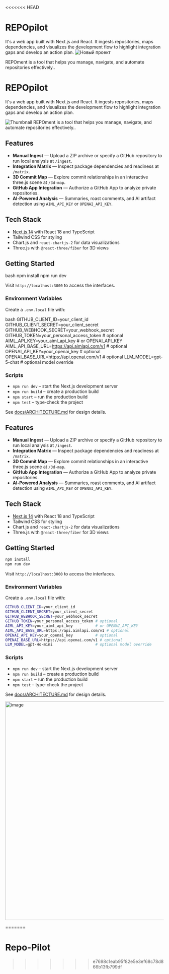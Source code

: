<<<<<<< HEAD
# REPOpilot

It's a web app built with Next.js and React. 
It ingests repositories, maps dependencies, and visualizes the development flow to highlight integration gaps and develop an action plan.
![Новый проект](https://github.com/user-attachments/assets/fe9c377e-af8e-4306-93b4-d35807dc048b)

REPOment is a tool that helps you manage, navigate, and automate repositories effectively.. 
# REPOpilot

It's a web app built with Next.js and React. 
It ingests repositories, maps dependencies, and visualizes the development flow to highlight integration gaps and develop an action plan.

![Thumbnail](https://github.com/user-attachments/assets/faaf13e7-c221-4249-83a2-d0936fd49e40)
REPOment is a tool that helps you manage, navigate, and automate repositories effectively.. 

<!--
├── .env
├── .gitignore
├── README.md
├── app
    ├── 3d-map
    │   └── page.tsx
    ├── api
    │   ├── code
    │   │   └── [...name]
    │   │   │   └── route.ts
    │   ├── components
    │   │   └── route.ts
    │   ├── github
    │   │   ├── auth
    │   │   │   └── route.ts
    │   │   ├── branches
    │   │   │   └── route.ts
    │   │   ├── callback
    │   │   │   └── route.ts
    │   │   ├── commit
    │   │   │   └── route.ts
    │   │   ├── commits
    │   │   │   └── route.ts
    │   │   ├── contents
    │   │   │   └── route.ts
    │   │   ├── logout
    │   │   │   └── route.ts
    │   │   ├── repos
    │   │   │   └── route.ts
    │   │   └── webhook
    │   │   │   └── route.ts
    │   ├── ingest
    │   │   └── route.ts
    │   ├── oint
    │   │   ├── apply
    │   │   │   └── route.ts
    │   │   ├── create
    │   │   │   └── route.ts
    │   │   ├── state.ts
    │   │   └── summary
    │   │   │   └── route.ts
    │   ├── roaster
    │   │   ├── fix
    │   │   │   └── route.ts
    │   │   └── route.ts
    │   └── vibe-killer
    │   │   └── route.ts
    ├── globals.css
    ├── ingest
    │   └── page.tsx
    ├── layout.tsx
    ├── matrix
    │   └── page.tsx
    ├── page.tsx
    ├── roaster
    │   └── page.tsx
    ├── toolset
    │   └── page.tsx
    └── vibe-killer
    │   └── page.tsx
├── components
    ├── AnimatedLogo.tsx
    ├── AuthControls.tsx
    ├── DocsUploader.tsx
    ├── EvilEyes.tsx
    ├── HexBackground.tsx
    ├── OintCreationFlow.tsx
    └── TopNav.tsx
├── docs
    ├── ARCHITECTURE.md
    └── LICENSE.md
├── lib
    ├── docsState.ts
    ├── github.ts
    ├── openai.ts
    ├── roasterState.ts
    ├── toolsetState.ts
    ├── types.oint.ts
    └── ui.tsx
├── next-env.d.ts
├── next.config.js
├── package-lock.json
├── package.json
├── postcss.config.js
├── public
    ├── OINTment_logo_vert.svg
    ├── aimlapi.svg
    ├── favicon.svg
    ├── gpt5-face.svg
    └── logos
    │   ├── aimlapi.svg
    │   ├── github.svg
    │   ├── nextjs.svg
    │   ├── openai.svg
    │   ├── redis.svg
    │   ├── sentry.svg
    │   ├── supabase.svg
    │   └── vercel.svg
├── tailwind.config.js
└── tsconfig.json

-->


## Features

- **Manual Ingest** &mdash; Upload a ZIP archive or specify a GitHub repository to run local analysis at `/ingest`.
- **Integration Matrix** &mdash; Inspect package dependencies and readiness at `/matrix`.
- **3D Commit Map** &mdash; Explore commit relationships in an interactive three.js scene at `/3d-map`.
- **GitHub App Integration** &mdash; Authorize a GitHub App to analyze private repositories.
- **AI‑Powered Analysis** &mdash; Summaries, roast comments, and AI artifact detection using `AIML_API_KEY` or `OPENAI_API_KEY`.

## Tech Stack

- [Next.js 14](https://nextjs.org) with React 18 and TypeScript
- Tailwind CSS for styling
- Chart.js and `react-chartjs-2` for data visualizations
- Three.js with `@react-three/fiber` for 3D views

## Getting Started

bash
npm install
npm run dev


Visit `http://localhost:3000` to access the interfaces.

### Environment Variables

Create a `.env.local` file with:

bash
GITHUB_CLIENT_ID=your_client_id
GITHUB_CLIENT_SECRET=your_client_secret
GITHUB_WEBHOOK_SECRET=your_webhook_secret
GITHUB_TOKEN=your_personal_access_token # optional
AIML_API_KEY=your_aiml_api_key          # or OPENAI_API_KEY
AIML_API_BASE_URL=https://api.aimlapi.com/v1 # optional
OPENAI_API_KEY=your_openai_key          # optional
OPENAI_BASE_URL=https://api.openai.com/v1 # optional
LLM_MODEL=gpt-5-chat                    # optional model override


### Scripts

- `npm run dev` &ndash; start the Next.js development server
- `npm run build` &ndash; create a production build
- `npm start` &ndash; run the production build
- `npm test` &ndash; type-check the project

See [docs/ARCHITECTURE.md](docs/ARCHITECTURE.md) for design details.





## Features

- **Manual Ingest** &mdash; Upload a ZIP archive or specify a GitHub repository to run local analysis at `/ingest`.
- **Integration Matrix** &mdash; Inspect package dependencies and readiness at `/matrix`.
- **3D Commit Map** &mdash; Explore commit relationships in an interactive three.js scene at `/3d-map`.
- **GitHub App Integration** &mdash; Authorize a GitHub App to analyze private repositories.
- **AI‑Powered Analysis** &mdash; Summaries, roast comments, and AI artifact detection using `AIML_API_KEY` or `OPENAI_API_KEY`.

## Tech Stack

- [Next.js 14](https://nextjs.org) with React 18 and TypeScript
- Tailwind CSS for styling
- Chart.js and `react-chartjs-2` for data visualizations
- Three.js with `@react-three/fiber` for 3D views

## Getting Started

```bash
npm install
npm run dev
```

Visit `http://localhost:3000` to access the interfaces.

### Environment Variables

Create a `.env.local` file with:

```bash
GITHUB_CLIENT_ID=your_client_id
GITHUB_CLIENT_SECRET=your_client_secret
GITHUB_WEBHOOK_SECRET=your_webhook_secret
GITHUB_TOKEN=your_personal_access_token # optional
AIML_API_KEY=your_aiml_api_key          # or OPENAI_API_KEY
AIML_API_BASE_URL=https://api.aimlapi.com/v1 # optional
OPENAI_API_KEY=your_openai_key          # optional
OPENAI_BASE_URL=https://api.openai.com/v1 # optional
LLM_MODEL=gpt-4o-mini                   # optional model override
```

### Scripts

- `npm run dev` &ndash; start the Next.js development server
- `npm run build` &ndash; create a production build
- `npm start` &ndash; run the production build
- `npm test` &ndash; type-check the project

See [docs/ARCHITECTURE.md](docs/ARCHITECTURE.md) for design details.

<img width="1347" height="694" alt="image" src="https://github.com/user-attachments/assets/155783f0-183c-494f-9eb8-ab07c4634547" />


=======
# Repo-Pilot
>>>>>>> e7698c1eab95f82e5e3ef68c78d866b13fb799df
